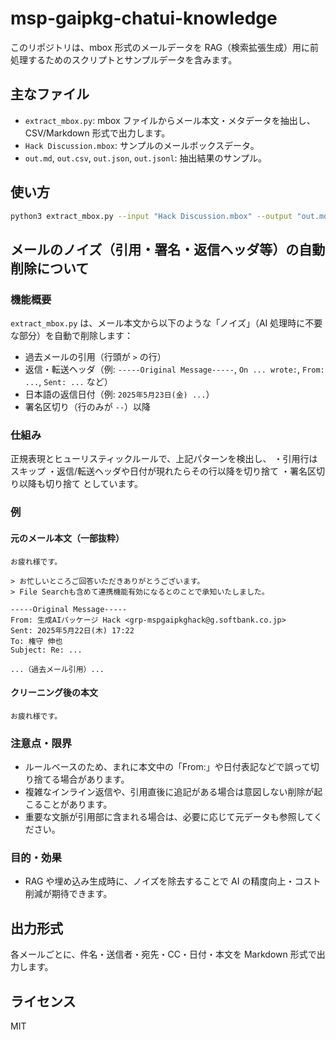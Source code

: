 # msp-gaipkg-chatui-knowledge

このリポジトリは、mbox 形式のメールデータを RAG（検索拡張生成）用に前処理するためのスクリプトとサンプルデータを含みます。

## 主なファイル

- `extract_mbox.py`: mbox ファイルからメール本文・メタデータを抽出し、CSV/Markdown 形式で出力します。
- `Hack Discussion.mbox`: サンプルのメールボックスデータ。
- `out.md`, `out.csv`, `out.json`, `out.jsonl`: 抽出結果のサンプル。

## 使い方

```bash
python3 extract_mbox.py --input "Hack Discussion.mbox" --output "out.md"
```

## メールのノイズ（引用・署名・返信ヘッダ等）の自動削除について

### 機能概要

`extract_mbox.py` は、メール本文から以下のような「ノイズ」（AI 処理時に不要な部分）を自動で削除します：

- 過去メールの引用（行頭が `>` の行）
- 返信・転送ヘッダ（例: `-----Original Message-----`, `On ... wrote:`, `From: ...`, `Sent: ...` など）
- 日本語の返信日付（例: `2025年5月23日(金) ...`）
- 署名区切り（行のみが `--`）以降

### 仕組み

正規表現とヒューリスティックルールで、上記パターンを検出し、
・引用行はスキップ
・返信/転送ヘッダや日付が現れたらその行以降を切り捨て
・署名区切り以降も切り捨て
としています。

### 例

#### 元のメール本文（一部抜粋）

```
お疲れ様です。

> お忙しいところご回答いただきありがとうございます。
> File Searchも含めて連携機能有効になるとのことで承知いたしました。

-----Original Message-----
From: 生成AIパッケージ Hack <grp-mspgaipkghack@g.softbank.co.jp>
Sent: 2025年5月22日(木) 17:22
To: 権守 伸也
Subject: Re: ...

...（過去メール引用）...
```

#### クリーニング後の本文

```
お疲れ様です。

```

### 注意点・限界

- ルールベースのため、まれに本文中の「From:」や日付表記などで誤って切り捨てる場合があります。
- 複雑なインライン返信や、引用直後に追記がある場合は意図しない削除が起こることがあります。
- 重要な文脈が引用部に含まれる場合は、必要に応じて元データも参照してください。

### 目的・効果

- RAG や埋め込み生成時に、ノイズを除去することで AI の精度向上・コスト削減が期待できます。

## 出力形式

各メールごとに、件名・送信者・宛先・CC・日付・本文を Markdown 形式で出力します。

## ライセンス

MIT
